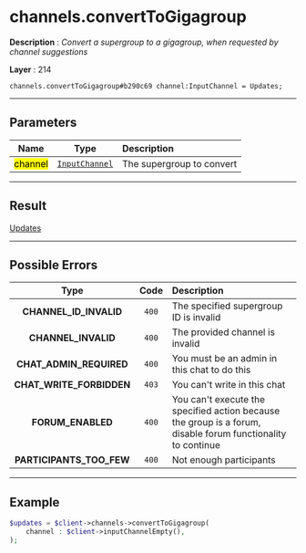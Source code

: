 # channels.convertToGigagroup

**Description** : *Convert a supergroup to a gigagroup, when requested by channel suggestions*

**Layer** : 214

```tl
channels.convertToGigagroup#b290c69 channel:InputChannel = Updates;
```

---

## Parameters

| Name | Type | Description |
| :---: | :---: | :--- |
| <mark>channel</mark> | [`InputChannel`](type/InputChannel) | The supergroup to convert |

---

## Result

[Updates](type/Updates)

---

## Possible Errors

| Type | Code | Description |
| :---: | :---: | :--- |
| **CHANNEL_ID_INVALID** | `400` | The specified supergroup ID is invalid |
| **CHANNEL_INVALID** | `400` | The provided channel is invalid |
| **CHAT_ADMIN_REQUIRED** | `400` | You must be an admin in this chat to do this |
| **CHAT_WRITE_FORBIDDEN** | `403` | You can't write in this chat |
| **FORUM_ENABLED** | `400` | You can't execute the specified action because the group is a forum, disable forum functionality to continue |
| **PARTICIPANTS_TOO_FEW** | `400` | Not enough participants |

---

## Example

```php
$updates = $client->channels->convertToGigagroup(
	channel : $client->inputChannelEmpty(),
);
```